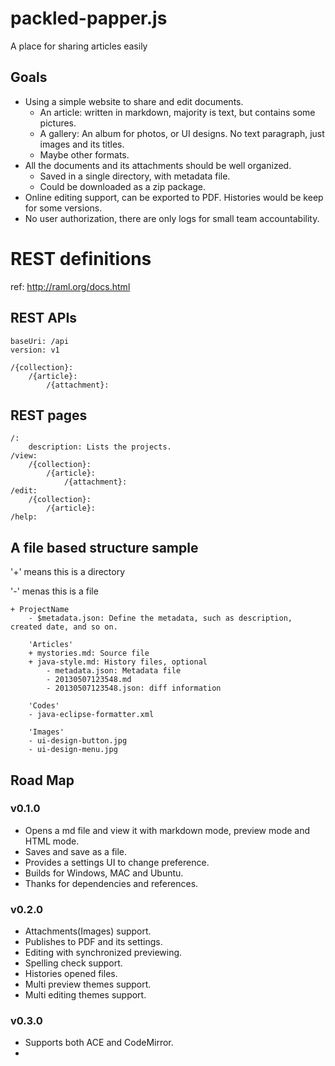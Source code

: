 packled-papper.js
=================

A place for sharing articles easily

## Goals

- Using a simple website to share and edit documents.
    - An article: written in markdown, majority is text, but contains some pictures.
    - A gallery: An album for photos, or UI designs. No text paragraph, just images and its titles.
    - Maybe other formats.
- All the documents and its attachments should be well organized.
    - Saved in a single directory, with metadata file.
    - Could be downloaded as a zip package.
- Online editing support, can be exported to PDF. Histories would be keep for some versions.
- No user authorization, there are only logs for small team accountability.

# REST definitions

ref: http://raml.org/docs.html

## REST APIs

```RAML
baseUri: /api
version: v1

/{collection}:
    /{article}:
        /{attachment}:
```

## REST pages

```
/:
    description: Lists the projects.
/view:
    /{collection}:
        /{article}:
            /{attachment}:
/edit:
    /{collection}:
        /{article}:
/help:
```

## A file based structure sample

'+' means this is a directory

'-' menas this is a file

```
+ ProjectName
    - $metadata.json: Define the metadata, such as description, created date, and so on.

    'Articles'
    + mystories.md: Source file
    + java-style.md: History files, optional
        - metadata.json: Metadata file
        - 20130507123548.md
        - 20130507123548.json: diff information
    
    'Codes'
    - java-eclipse-formatter.xml
    
    'Images'
    - ui-design-button.jpg
    - ui-design-menu.jpg
```

## Road Map

### v0.1.0

- Opens a md file and view it with markdown mode, preview mode and HTML mode.
- Saves and save as a file.
- Provides a settings UI to change preference.
- Builds for Windows, MAC and Ubuntu.
- Thanks for dependencies and references.

### v0.2.0

- Attachments(Images) support.
- Publishes to PDF and its settings.
- Editing with synchronized previewing.
- Spelling check support.
- Histories opened files.
- Multi preview themes support.
- Multi editing themes support.

### v0.3.0

- Supports both ACE and CodeMirror.
- 
